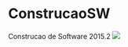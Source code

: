 # ConstrucaoSW
Construcao de Software 2015.2
[<img src="https://api.travis-ci.org/icerooo/ConstrucaoSW.svg?branch=master">](https://travis-ci.org/icerooo/ConstrucaoSW)
